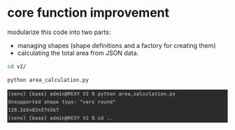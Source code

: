 # core function improvement
modularize this code into two parts: 
- managing shapes (shape definitions and a factory for creating them)
- calculating the total area from JSON data.

```bash
cd v2/
```

```bash
python area_calculation.py
```

![](../Pictures/Pasted%20image%2020230610004615.png)
